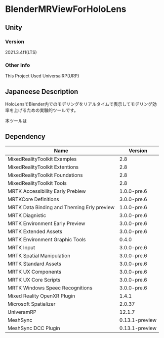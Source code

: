 # BlenderMRViewForHoloLens

## Unity

### Version
2021.3.4f1(LTS)

### Other Info

This Project Used UniversalRP(URP)
 
## Japaneese Description

HoloLensでBlender内でのモデリングをリアルタイムで表示してモデリング効率を上げるための実験的ツールです。

本ツールは


## Dependency

|  Name                | Version |
| ----                 | ----    |
| MixedRealityToolkit Examples                 |   2.8  |
| MixedRealityToolkit Extentions                 |   2.8  |
| MixedRealityToolkit Foundations                |   2.8  |
| MixedRealityToolkit Tools                 |   2.8  |
| MRTK Accessibility Early Prebiew                |   1.0.0-pre.6  |
| MRTKCore Definitions                 |   3.0.0-pre.6  |
| MRTK Data Binding and Theming Erly preview                | 1.0.0-pre.6   |
| MRTK Diagnistic               |   3.0.0-pre.6  |
| MRTK Environment Early Preview              |   3.0.0-pre.6  |
| MRTK Extended Assets             |   3.0.0-pre.6  |
| MRTK Environment Graphic Tools              |   0.4.0  |
| MRTK Input             |   3.0.0-pre.6  |
| MRTK Spatial Manipulation              |   3.0.0-pre.6  |
| MRTK Standard Assets      |   3.0.0-pre.6  |
| MRTK UX Components         |   3.0.0-pre.6  |
| MRTK UX Core Scripts |   3.0.0-pre.6  |
| MRTK Windows Speec Recognitions     |   3.0.0-pre.6  |
| Mixed Reality OpenXR Plugin       |   1.4.1  |
| Microsoft Spatializer       |   2.0.37  |
| UniveramRP       |   12.1.7  |
| MeshSync       |   0.13.1-preview  |
| MeshSync DCC Plugin      |   0.13.1-preview  |
